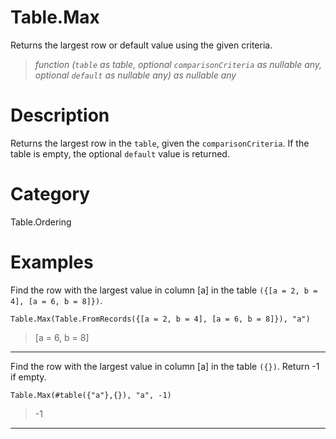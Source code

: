 ﻿# Table.Max
Returns the largest row or default value using the given criteria.
> _function (<code>table</code> as table, optional <code>comparisonCriteria</code> as nullable any, optional <code>default</code> as nullable any) as nullable any_
# Description 
Returns the largest row in the <code>table</code>, given the <code>comparisonCriteria</code>. If the table is empty, the optional <code>default</code> value is returned.
# Category 
Table.Ordering
# Examples 
Find the row with the largest value in column [a] in the table <code>({[a = 2, b = 4], [a = 6, b = 8]})</code>.
```
Table.Max(Table.FromRecords({[a = 2, b = 4], [a = 6, b = 8]}), "a")
```
> [a = 6, b = 8]
***
Find the row with the largest value in column [a] in the table <code>({})</code>. Return -1 if empty.
```
Table.Max(#table({"a"},{}), "a", -1)
```
> -1
***
